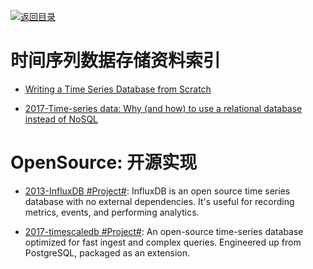 [![返回目录](https://parg.co/UGo)](https://parg.co/b4z)

# 时间序列数据存储资料索引

* [Writing a Time Series Database from Scratch](https://fabxc.org/blog/2017-04-10-writing-a-tsdb/)

* [2017-Time-series data: Why (and how) to use a relational database instead of NoSQL](https://blog.timescale.com/time-series-data-why-and-how-to-use-a-relational-database-instead-of-nosql-d0cd6975e87c)

# OpenSource: 开源实现

* [2013-InfluxDB #Project#](https://github.com/influxdata/influxdb): InfluxDB is an open source time series database with no external dependencies. It's useful for recording metrics, events, and performing analytics.

* [2017-timescaledb #Project#](https://github.com/timescale/timescaledb/): An open-source time-series database optimized for fast ingest and complex queries. Engineered up from PostgreSQL, packaged as an extension.
